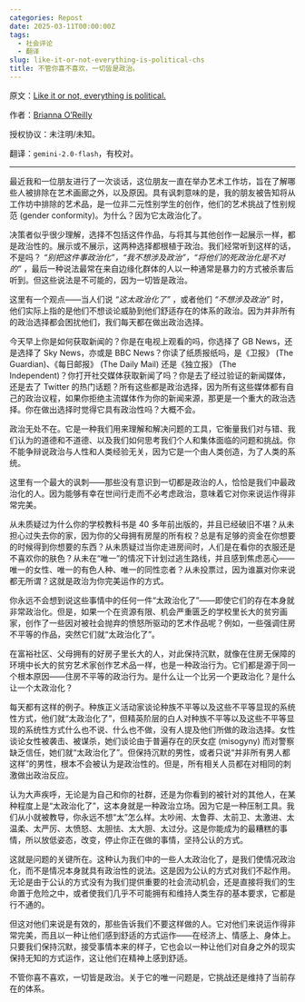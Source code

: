 ```yaml
---
categories: Repost
date: 2025-03-11T00:00:00Z
tags:
  - 社会评论
  - 翻译
slug: like-it-or-not-everything-is-political-chs
title: 不管你喜不喜欢，一切皆是政治。
---
```


原文：[Like it or not, everything is political.](https://www.theblackproject.net/opinion-resources/like-it-or-not-everything-is-political)

作者：[Brianna O’Reilly](https://www.theblackproject.net/opinion-resources?author=616da12f7032c9314925980f)

授权协议：未注明/未知。

翻译：`gemini-2.0-flash`，有校对。

---

最近我和一位朋友进行了一次谈话，这位朋友一直在举办艺术工作坊，旨在了解哪些人被排除在艺术画廊之外，以及原因。具有讽刺意味的是，我的朋友被告知将从工作坊中排除的艺术品，是一位非二元性别学生的创作，他们的艺术挑战了性别规范 (gender conformity)。为什么？因为它太政治化了。

决策者似乎很少理解，选择不包括这件作品，与将其与其他创作一起展示一样，都是政治性的。展示或不展示，这两种选择都根植于政治。我们经常听到这样的话，不是吗？ _“别把这件事政治化”，“我不想涉及政治”，“将他们的死政治化是不对的”_ ，最后一种说法最常在来自边缘化群体的人以一种通常是暴力的方式被杀害后听到。但这些说法是不可能的，因为一切皆是政治。

这里有一个观点——当人们说 _“这太政治化了”_ ，或者他们 _“不想涉及政治”_ 时，他们实际上指的是他们不想谈论威胁到他们舒适存在的体系的政治。因为并非所有的政治选择都会困扰他们，我们每天都在做出政治选择。

今天早上你是如何获取新闻的？你是在电视上观看的吗，你选择了 GB News，还是选择了 Sky News，亦或是 BBC News？你读了纸质报纸吗，是《卫报》 (The Guardian)、《每日邮报》 (The Daily Mail) 还是《独立报》 (The Independent)？你打开社交媒体获取新闻了吗？你是去了经过验证的新闻媒体，还是去了 Twitter 的热门话题？所有这些都是政治选择，因为所有这些媒体都有自己的政治议程，如果你拒绝主流媒体作为你的新闻来源，那更是一个重大的政治选择。你在做出选择时觉得它具有政治性吗？大概不会。

政治无处不在。它是一种我们用来理解和解决问题的工具，它衡量我们对与错、我们认为的道德和不道德、以及我们如何思考我们个人和集体面临的问题和挑战。你不能争辩说政治与人性和人类经验无关，因为它是一个由人类创造，为了人类的系统。

这里有一个最大的讽刺——那些没有意识到一切都是政治的人，恰恰是我们中最政治化的人。因为能够有幸在世间行走而不必考虑政治，意味着它对你来说运作得非常完美。

从未质疑过为什么你的学校教科书是 40 多年前出版的，并且已经破旧不堪？从未担心过失去你的家，因为你的父母拥有房屋的所有权？总是有足够的资金在你想要的时候得到你想要的东西？从未质疑过当你走进房间时，人们是在看你的衣服还是不喜欢你的肤色？从未在“唯一”的情况下计划过逃生路线，并且感到焦虑恶心——唯一的女性、唯一的有色人种、唯一的同性恋者？从未投票过，因为谁赢对你来说都无所谓？这就是政治为你完美运作的方式。

你永远不会想到说这些事情中的任何一件“太政治化了”——即使它们的存在本身就非常政治化。但是，如果一个在资源有限、机会严重匮乏的学校里长大的贫穷画家，创作了一些因对被社会抛弃的愤怒所驱动的艺术作品呢？例如，一些强调住房不平等的作品，突然它们就“太政治化了”。

在富裕社区、父母拥有的好房子里长大的人，对此保持沉默，就像在住房无保障的环境中长大的贫穷艺术家创作艺术品一样，也是一种政治行为。它们都是源于同一个根本原因——住房不平等的政治行为。是什么让一个比另一个更政治化？是什么让一个太政治化？

每天都有这样的例子。种族正义活动家谈论种族不平等以及这些不平等显现的系统性方式，他们就“太政治化了”，但精英阶层的白人对种族不平等以及这些不平等显现的系统性方式什么也不说、什么也不做，没有人提及他们所做的政治选择。女性谈论女性被袭击、被谋杀，她们谈论由于普遍存在的厌女症 (misogyny) 而对警察缺乏信任，她们就“太政治化了”。但保持沉默的男性，或者只说“并非所有男人都这样”的男性，根本不会被认为是政治性的。但是，所有相关人员都在对相同的刺激做出政治反应。

认为大声疾呼，无论是为自己和你的社群，还是为你看到的被针对的其他人，在某种程度上是“太政治化了”，这本身就是一种政治立场。因为它是一种压制工具。我们从小就被教导，你永远不想“太”怎么样。太吵闹、太鲁莽、太前卫、太激进、太温柔、太严厉、太愤怒、太胆怯、太大胆、太过分。这是你能成为的最糟糕的事情，所以放低姿态，改变，停止你正在做的事情，坚持公认的方式。

这就是问题的关键所在。这种认为我们中的一些人太政治化了，是我们使情况政治化，而不是情况本身就具有政治性的说法。这是因为公认的方式对我们不起作用。无论是由于公认的方式没有为我们提供重要的社会流动机会，还是直接将我们的生命置于危险之中，或者使我们几乎不可能拥有和维持人类生存的基本要求，它都是行不通的。

但这对他们来说是有效的，那些告诉我们不要这样做的人。它对他们来说运作得非常完美，而且以一种让他们感到舒适的方式运作——在经济上、情感上、身体上。只要我们保持沉默，接受事情本来的样子，它也会以一种让他们对自身之外的现实保持无知的方式运作，这让他们在精神上感到舒适。

不管你喜不喜欢，一切皆是政治。关于它的唯一问题是，它挑战还是维持了当前存在的体系。
